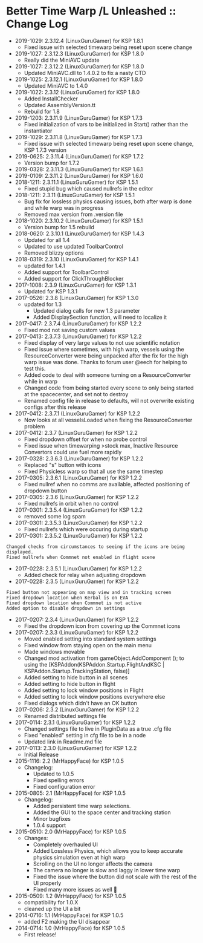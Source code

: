 # Better Time Warp /L Unleashed :: Change Log

* 2019-1029: 2.3.12.4 (LinuxGuruGamer) for KSP 1.8.1
	+ Fixed issue with selected timewarp being reset upon scene change
* 2019-1027: 2.3.12.3 (LinuxGuruGamer) for KSP 1.8.0
	+ Really did the MiniAVC update
* 2019-1027: 2.3.12.2 (LinuxGuruGamer) for KSP 1.8.0
	+ Updated MiniAVC.dll to 1.4.0.2 to fix a nasty CTD
* 2019-1025: 2.3.12.1 (LinuxGuruGamer) for KSP 1.8.0
	+ Updated MiniAVC to 1.4.0
* 2019-1022: 2.3.12 (LinuxGuruGamer) for KSP 1.8.0
	+ Added InstallChecker
	+ Updated AssemblyVersion.tt
	+ Rebuild for 1.8
* 2019-1203: 2.3.11.9 (LinuxGuruGamer) for KSP 1.7.3
	+ Fixed initialization of vars to be initialized in Start() rather than the instantiator
* 2019-1029: 2.3.11.8 (LinuxGuruGamer) for KSP 1.7.3
	+ Fixed issue with selected timewarp being reset upon scene change, KSP 1.7.3 version
* 2019-0625: 2.3.11.4 (LinuxGuruGamer) for KSP 1.7.2
	+ Version bump for 1.7.2
* 2019-0328: 2.3.11.3 (LinuxGuruGamer) for KSP 1.6.1
* 2019-0109: 2.3.11.2 (LinuxGuruGamer) for KSP 1.6.0
* 2018-1211: 2.3.11.1 (LinuxGuruGamer) for KSP 1.5.1
	+ Fixed stupid bug which caused nullrefs in the editor
* 2018-1211: 2.3.11 (LinuxGuruGamer) for KSP 1.5.1
	+ Bug fix for lossless physics causing issues, both after warp is done and while warp was in progress
	+ Removed max version from .version file
* 2018-1020: 2.3.10.2 (LinuxGuruGamer) for KSP 1.5.1
	+ Version bump for 1.5 rebuild
* 2018-0620: 2.3.10.1 (LinuxGuruGamer) for KSP 1.4.3
	+ Updated for all 1.4
	+ Updated to use updated ToolbarControl
	+ Removed blizzy options
* 2018-0319: 2.3.10 (LinuxGuruGamer) for KSP 1.4.1
	+ updated for 1.4.1
	+ Added support for ToolbarControl
	+ Added support for ClickThroughBlocker
* 2017-1008: 2.3.9 (LinuxGuruGamer) for KSP 1.3.1
	+ Updated for KSP 1.3.1
* 2017-0526: 2.3.8 (LinuxGuruGamer) for KSP 1.3.0
	+ updated for 1.3
		- Updated dialog calls for new 1.3 parameter
		- Added DisplaySection function, will need to localize it
* 2017-0417: 2.3.7.4 (LinuxGuruGamer) for KSP 1.2.2
	+ Fixed mod not saving custom values
* 2017-0413: 2.3.7.3 (LinuxGuruGamer) for KSP 1.2.2
	+ Fixed display of very large values to not use scientific notation
	+ Fixed issue where sometimes, with high warp, vessels using the ResourceConverter were being unpacked after the fix for the high warp issue was done.  Thanks to forum user @eech for helping to test this.
	+ Added code to deal with someone turning on a ResourceConverter while in warp
	+ Changed code from being started every scene to only being started at the spacecenter, and set not to destroy
	+ Renamed config file in release to defaults, will not overwrite existing configs after this release
* 2017-0412: 2.3.7.1 (LinuxGuruGamer) for KSP 1.2.2
	+ Now looks at all vesselsLoaded when fixing the ResourceConverter problem
* 2017-0412: 2.3.7 (LinuxGuruGamer) for KSP 1.2.2
	+ Fixed dropdown offset for when no probe control
	+ Fixed issue when timewarping >stock max, Inactive Resource Convertors could use fuel more rapidly
* 2017-0328: 2.3.6.3 (LinuxGuruGamer) for KSP 1.2.2
	+ Replaced "s" button with icons
	+ Fixed Physicless warp so that all use the same timestep
* 2017-0305: 2.3.6.1 (LinuxGuruGamer) for KSP 1.2.2
	+ Fixed nullref when no comms are available, affected positioning of dropdown button
* 2017-0305: 2.3.6 (LinuxGuruGamer) for KSP 1.2.2
	+ Fixed nullrefs in orbit when no control
* 2017-0301: 2.3.5.4 (LinuxGuruGamer) for KSP 1.2.2
	+ removed some log spam
* 2017-0301: 2.3.5.3 (LinuxGuruGamer) for KSP 1.2.2
	+ Fixed nullrefs which were occuring during startup
* 2017-0301: 2.3.5.2 (LinuxGuruGamer) for KSP 1.2.2
```
Changed checks from circumstances to seeing if the icons are being displayed.
Fixed nullrefs when Commnet not enabled in flight scene
```
* 2017-0228: 2.3.5.1 (LinuxGuruGamer) for KSP 1.2.2
	+ Added check for relay when adjusting dropdown
* 2017-0228: 2.3.5 (LinuxGuruGamer) for KSP 1.2.2
```
Fixed button not appearing on map view and in tracking screen
Fixed dropdown location when Kerbal is on EVA
Fixed dropdown location when Commnet is not active
Added option to disable dropdown in settings
```
* 2017-0207: 2.3.4 (LinuxGuruGamer) for KSP 1.2.2
	+ Fixed the dropdown icon from covering up the Commnet icons
* 2017-0207: 2.3.3 (LinuxGuruGamer) for KSP 1.2.2
	+ Moved enabled setting into standard system settings
	+ Fixed window from staying open on the main menu
	+ Made windows movable
	+ Changed mod activation from gameObject.AddComponent<BetterTimeWarp> (); to using the   [KSPAddon(KSPAddon.Startup.FlightAndKSC | KSPAddon.Startup.TrackingStation, false)]
	+ Added setting to hide button in all scenes
	+ Added setting to hide button in flight
	+ Added setting to  lock window positions in Flight
	+ Added setting to lock window positions everywhere else
	+ Fixed dialogs which didn't have an OK button
* 2017-0206: 2.3.2 (LinuxGuruGamer) for KSP 1.2.2
	+ Renamed distributed settings file
* 2017-0114: 2.3.1 (LinuxGuruGamer) for KSP 1.2.2
	+ Changed settings file to live in PluginData as a true .cfg file
	+ Fixed "enabled" setting in cfg file to be in a node
	+ Updated link in Readme.md file
* 2017-0113: 2.3.0 (LinuxGuruGamer) for KSP 1.2.2
	+ Initial Release
* 2015-1116: 2.2 (MrHappyFace) for KSP 1.0.5
	+ Changelog:
		- Updated to 1.0.5
		- Fixed spelling errors
		- Fixed configuration error
* 2015-0805: 2.1 (MrHappyFace) for KSP 1.0.5
	+ Changelog:
		- Added persistent time warp selections.
		- Added the GUI to the space center and tracking station
		- Minor bugfixes
		- 1.0.4 support
* 2015-0510: 2.0 (MrHappyFace) for KSP 1.0.5
	+ Changes:
		- Completely overhauled UI
		- Added Lossless Physics, which allows you to keep accurate physics simulation even at high warp
		- Scrolling on the UI no longer affects the camera
		- The camera no longer is slow and laggy in lower time warp
		- Fixed the issue where the button did not scale with the rest of the UI properly
		- Fixed many more issues as well :octopus:
* 2015-0509: 1.2 (MrHappyFace) for KSP 1.0.5
	+ compatibility for 1.0.X
	+ cleaned up the UI a bit
* 2014-0716: 1.1 (MrHappyFace) for KSP 1.0.5
	+ added F2 making the UI disappear
* 2014-0714: 1.0 (MrHappyFace) for KSP 1.0.5
	+ First release!
